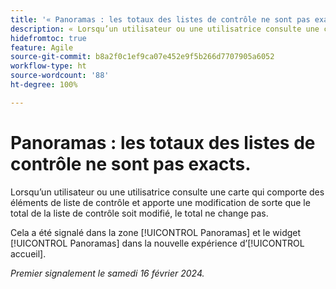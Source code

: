 ```yaml
---
title: '« Panoramas : les totaux des listes de contrôle ne sont pas exacts. »'
description: « Lorsqu’un utilisateur ou une utilisatrice consulte une carte qui comporte des éléments de liste de contrôle et apporte une modification de sorte que le total de la liste de contrôle soit modifié, le total ne change pas. »
hidefromtoc: true
feature: Agile
source-git-commit: b8a2f0c1ef9ca07e452e9f5b266d7707905a6052
workflow-type: ht
source-wordcount: '88'
ht-degree: 100%

---
```



# Panoramas : les totaux des listes de contrôle ne sont pas exacts.

Lorsqu’un utilisateur ou une utilisatrice consulte une carte qui comporte des éléments de liste de contrôle et apporte une modification de sorte que le total de la liste de contrôle soit modifié, le total ne change pas.

Cela a été signalé dans la zone [!UICONTROL Panoramas] et le widget [!UICONTROL Panoramas] dans la nouvelle expérience d’[!UICONTROL accueil].

_Premier signalement le samedi 16 février 2024._
